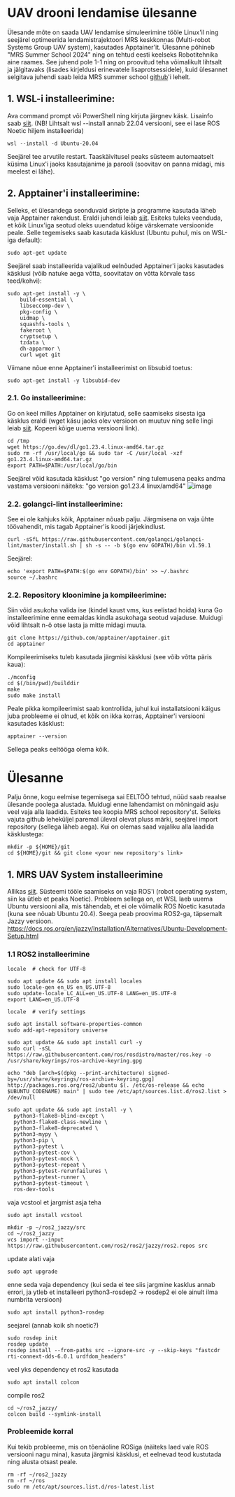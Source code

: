 # UAV drooni lendamise ülesanne

Ülesande mõte on saada UAV lendamise simuleerimine tööle Linux'il ning seejärel optimeerida lendamistrajektoori MRS keskkonnas (Multi-robot Systems Group UAV system), kasutades Apptainer'it. Ülesanne põhineb "MRS Summer School 2024" ning on tehtud eesti keelseks Robotitehnika aine raames. See juhend pole 1-1 ning on proovitud teha võimalikult lihtsalt ja jälgitavaks (lisades kirjeldusi erinevatele lisaprotsessidele), kuid ülesannet selgitava juhendi saab leida MRS summer school [github](https://github.com/ctu-mrs/summer-school-2024)'i lehelt.

## 1. WSL-i installeerimine:
Ava command prompt või PowerShell ning kirjuta järgnev käsk. Lisainfo saab [siit](https://learn.microsoft.com/en-us/windows/wsl/setup/environment#get-started). (NB! Lihtsalt wsl --install annab 22.04 versiooni, see ei lase ROS Noetic hiljem installeerida)
```
wsl --install -d Ubuntu-20.04
```
Seejärel tee arvutile restart. Taaskäivitusel peaks süsteem automaatselt küsima Linux'i jaoks kasutajanime ja parooli (soovitav on panna midagi, mis meelest ei lähe).

## 2. Apptainer'i installeerimine:
Selleks, et ülesandega seonduvaid skripte ja programme kasutada läheb vaja Apptainer rakendust. Eraldi juhendi leiab [siit](https://github.com/apptainer/apptainer/blob/main/INSTALL.md). Esiteks tuleks veenduda, et kõik Linux'iga seotud oleks uuendatud kõige värskemate versioonide peale. Selle tegemiseks saab kasutada käsklust (Ubuntu puhul, mis on WSL-iga default):
```
sudo apt-get update
```
Seejärel saab installeerida vajalikud eelnõuded Apptainer'i jaoks kasutades käsklusi (võib natuke aega võtta, soovitatav on võtta kõrvale tass teed/kohvi):
```
sudo apt-get install -y \
    build-essential \
    libseccomp-dev \
    pkg-config \
    uidmap \
    squashfs-tools \
    fakeroot \
    cryptsetup \
    tzdata \
    dh-apparmor \
    curl wget git
```
Viimane nõue enne Apptainer'i installeerimist on libsubid toetus:
```
sudo apt-get install -y libsubid-dev
```
### 2.1. Go installeerimine:
Go on keel milles Apptainer on kirjutatud, selle saamiseks sisesta iga käsklus eraldi (wget käsu jaoks olev versioon on muutuv ning selle lingi leiab [siit](https://go.dev/dl/). Kopeeri kõige uuema versiooni link).
```
cd /tmp
wget https://go.dev/dl/go1.23.4.linux-amd64.tar.gz
sudo rm -rf /usr/local/go && sudo tar -C /usr/local -xzf go1.23.4.linux-amd64.tar.gz
export PATH=$PATH:/usr/local/go/bin
```
Seejärel võid kasutada käsklust "go version" ning tulemusena peaks andma vastama versiooni näiteks: "go version go1.23.4 linux/amd64"
![image](https://github.com/user-attachments/assets/b89ece01-e7bc-4a0a-9bc4-c6259cd8afcb)

### 2.2. golangci-lint installeerimine:
See ei ole kahjuks kõik, Apptainer nõuab palju. Järgmisena on vaja ühte töövahendit, mis tagab Apptainer'is koodi järjekindlust.
```
curl -sSfL https://raw.githubusercontent.com/golangci/golangci-lint/master/install.sh | sh -s -- -b $(go env GOPATH)/bin v1.59.1
```
Seejärel:
```
echo 'export PATH=$PATH:$(go env GOPATH)/bin' >> ~/.bashrc
source ~/.bashrc
```

### 2.2. Repository kloonimine ja kompileerimine:
Siin võid asukoha valida ise (kindel kaust vms, kus eelistad hoida) kuna Go installeerimine enne eemaldas kindla asukohaga seotud vajaduse. Muidugi võid lihtsalt n-ö otse lasta ja mitte midagi muuta.
```
git clone https://github.com/apptainer/apptainer.git
cd apptainer
```
Kompileerimiseks tuleb kasutada järgmisi käsklusi (see võib võtta päris kaua):
```
./mconfig
cd $(/bin/pwd)/builddir
make
sudo make install
```
Peale pikka kompileerimist saab kontrollida, juhul kui installatsiooni käigus juba probleeme ei olnud, et kõik on ikka korras, Apptainer'i versiooni kasutades käsklust:
```
apptainer --version
```
Sellega peaks eeltööga olema kõik.

# Ülesanne
Palju õnne, kogu eelmise tegemisega sai EELTÖÖ tehtud, nüüd saab reaalse ülesande poolega alustada. Muidugi enne lahendamist on mõningaid asju veel vaja alla laadida. Esiteks tee koopia MRS school repository'st. Selleks vajuta github leheküljel paremal üleval olevat pluss märki, seejärel import repository (sellega läheb aega). Kui on olemas saad vajaliku alla laadida käsklustega:
```
mkdir -p ${HOME}/git
cd ${HOME}/git && git clone <your new repository's link>
```
## 1. MRS UAV System installeerimine
Allikas [siit](https://github.com/ctu-mrs/mrs_uav_system). Süsteemi tööle saamiseks on vaja ROS'i (robot operating system, siin ka ütleb et peaks Noetic). Probleem sellega on, et WSL laeb uuema Ubuntu versiooni alla, mis tähendab, et ei ole võimalik ROS Noetic kasutada (kuna see nõuab Ubuntu 20.4). Seega peab proovima ROS2-ga, täpsemalt Jazzy versioon. https://docs.ros.org/en/jazzy/Installation/Alternatives/Ubuntu-Development-Setup.html

### 1.1 ROS2 installeerimine
```
locale  # check for UTF-8

sudo apt update && sudo apt install locales
sudo locale-gen en_US en_US.UTF-8
sudo update-locale LC_ALL=en_US.UTF-8 LANG=en_US.UTF-8
export LANG=en_US.UTF-8

locale  # verify settings
```
```
sudo apt install software-properties-common
sudo add-apt-repository universe
```
```
sudo apt update && sudo apt install curl -y
sudo curl -sSL https://raw.githubusercontent.com/ros/rosdistro/master/ros.key -o /usr/share/keyrings/ros-archive-keyring.gpg
```
```
echo "deb [arch=$(dpkg --print-architecture) signed-by=/usr/share/keyrings/ros-archive-keyring.gpg] http://packages.ros.org/ros2/ubuntu $(. /etc/os-release && echo $UBUNTU_CODENAME) main" | sudo tee /etc/apt/sources.list.d/ros2.list > /dev/null
```
```
sudo apt update && sudo apt install -y \
  python3-flake8-blind-except \
  python3-flake8-class-newline \
  python3-flake8-deprecated \
  python3-mypy \
  python3-pip \
  python3-pytest \
  python3-pytest-cov \
  python3-pytest-mock \
  python3-pytest-repeat \
  python3-pytest-rerunfailures \
  python3-pytest-runner \
  python3-pytest-timeout \
  ros-dev-tools
```
vaja vcstool et jargmist asja teha
```
sudo apt install vcstool
```
```
mkdir -p ~/ros2_jazzy/src
cd ~/ros2_jazzy
vcs import --input https://raw.githubusercontent.com/ros2/ros2/jazzy/ros2.repos src
```
update alati vaja
```
sudo apt upgrade
```
enne seda vaja dependency (kui seda ei tee siis jargmine kasklus annab errori, ja ytleb et installeeri python3-rosdep2 -> rosdep2 ei ole ainult ilma numbrita versioon)
```
sudo apt install python3-rosdep
```
seejarel (annab koik sh noetic?)
```
sudo rosdep init
rosdep update
rosdep install --from-paths src --ignore-src -y --skip-keys "fastcdr rti-connext-dds-6.0.1 urdfdom_headers"
```
veel yks dependency et ros2 kasutada
```
sudo apt install colcon
```
compile ros2
```
cd ~/ros2_jazzy/
colcon build --symlink-install
```
### Probleemide korral
Kui tekib probleeme, mis on tõenäoline ROSiga (näiteks laed vale ROS versiooni nagu mina), kasuta järgmisi käsklusi, et eelnevad teod kustutada ning alusta otsast peale.
```
rm -rf ~/ros2_jazzy
rm -rf ~/ros
sudo rm /etc/apt/sources.list.d/ros-latest.list
```
